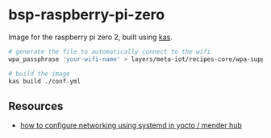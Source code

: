 # bsp-raspberry-pi-zero

Image for the raspberry pi zero 2, built using [kas](https://kas.readthedocs.io/en/latest/index.html).

```sh
# generate the file to automatically connect to the wifi
wpa_passphrase 'your-wifi-name' > layers/meta-iot/recipes-core/wpa-supplicant/files/wpa_supplicant-nl80211-wlan0.conf

# build the image
kas build ./conf.yml
```

## Resources

- [how to configure networking using systemd in yocto / mender hub](https://hub.mender.io/t/how-to-configure-networking-using-systemd-in-yocto-project/1097/1)
